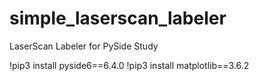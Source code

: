 # simple_laserscan_labeler

LaserScan Labeler for PySide Study

!pip3 install pyside6==6.4.0
!pip3 install matplotlib==3.6.2

